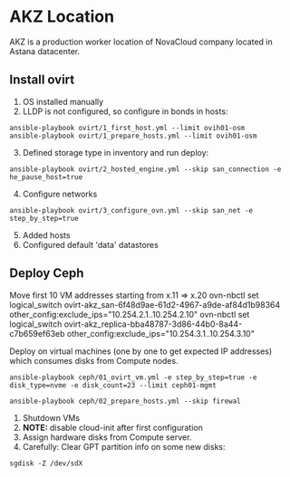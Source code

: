 # AKZ Location

AKZ is a production worker location of NovaCloud company located in Astana datacenter.


## Install ovirt

1. OS installed manually
2. LLDP is not configured, so configure in bonds in hosts:

```
ansible-playbook ovirt/1_first_host.yml --limit ovih01-osm
ansible-playbook ovirt/1_prepare_hosts.yml --limit ovih01-osm
```

3. Defined storage type in inventory and run deploy:

```
ansible-playbook ovirt/2_hosted_engine.yml --skip san_connection -e he_pause_host=true
```

4. Configure networks

```
ansible-playbook ovirt/3_configure_ovn.yml --skip san_net -e step_by_step=true
```

5. Added hosts
6. Configured default 'data' datastores


## Deploy Ceph

Move first 10 VM addresses starting from x.11 => x.20
ovn-nbctl set logical_switch ovirt-akz_san-6f48d9ae-61d2-4967-a9de-af84d1b98364 other_config:exclude_ips="10.254.2.1..10.254.2.10"
ovn-nbctl set logical_switch ovirt-akz_replica-bba48787-3d86-44b0-8a44-c7b659ef63eb other_config:exclude_ips="10.254.3.1..10.254.3.10"

Deploy on virtual machines (one by one to get expected IP addresses) which consumes disks from Compute nodes.

```
ansible-playbook ceph/01_ovirt_vm.yml -e step_by_step=true -e disk_type=nvme -e disk_count=23 --limit ceph01-mgmt
```

```
ansible-playbook ceph/02_prepare_hosts.yml --skip firewal
```

1. Shutdown VMs
2. **NOTE:** disable cloud-init after first configuration
3. Assign hardware disks from Compute server.
4. Carefully: Clear GPT partition info on some new disks:
```
sgdisk -Z /dev/sdX
```
